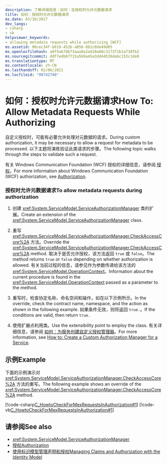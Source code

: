 ```yaml
---
description: 了解详细信息：如何：在授权时允许元数据请求
title: 如何：授权时允许元数据请求
ms.date: 03/30/2017
dev_langs:
- csharp
- vb
helpviewer_keywords:
- allowing metadata requests while authorizing [WCF]
ms.assetid: 90cec34f-b619-452b-a056-8b1c0de49d05
ms.openlocfilehash: a9f5ab7db73aaa8a2a420a60c3172f1b1a738fb2
ms.sourcegitcommit: ddf7edb67715a5b9a45e3dd44536dabc153c1de0
ms.translationtype: MT
ms.contentlocale: zh-CN
ms.lasthandoff: 02/06/2021
ms.locfileid: "99742740"
---
```

# <a name="how-to-allow-metadata-requests-while-authorizing"></a><span data-ttu-id="4283b-103">如何：授权时允许元数据请求</span><span class="sxs-lookup"><span data-stu-id="4283b-103">How To: Allow Metadata Requests While Authorizing</span></span>

<span data-ttu-id="4283b-104">自定义授权时，可能有必要允许处理对元数据的请求。</span><span class="sxs-lookup"><span data-stu-id="4283b-104">During custom authorization, it may be necessary to allow a request for metadata to be processed.</span></span> <span data-ttu-id="4283b-105">以下主题将演练验证此类请求的步骤。</span><span class="sxs-lookup"><span data-stu-id="4283b-105">The following topic walks through the steps to validate such a request.</span></span>  
  
 <span data-ttu-id="4283b-106">有关 Windows Communication Foundation (WCF) 授权的详细信息，请参阅 [授权](authorization-in-wcf.md)。</span><span class="sxs-lookup"><span data-stu-id="4283b-106">For more information about Windows Communication Foundation (WCF) authorization, see [Authorization](authorization-in-wcf.md).</span></span>  
  
### <a name="to-allow-metadata-requests-during-authorization"></a><span data-ttu-id="4283b-107">授权时允许元数据请求</span><span class="sxs-lookup"><span data-stu-id="4283b-107">To allow metadata requests during authorization</span></span>  
  
1. <span data-ttu-id="4283b-108">创建 <xref:System.ServiceModel.ServiceAuthorizationManager> 类的扩展。</span><span class="sxs-lookup"><span data-stu-id="4283b-108">Create an extension of the <xref:System.ServiceModel.ServiceAuthorizationManager> class.</span></span>  
  
2. <span data-ttu-id="4283b-109">重写 <xref:System.ServiceModel.ServiceAuthorizationManager.CheckAccessCore%2A> 方法。</span><span class="sxs-lookup"><span data-stu-id="4283b-109">Override the <xref:System.ServiceModel.ServiceAuthorizationManager.CheckAccessCore%2A> method.</span></span> <span data-ttu-id="4283b-110">取决于是否允许授权，该方法返回 `true` 或 `false`。</span><span class="sxs-lookup"><span data-stu-id="4283b-110">The method returns `true` or `false` depending on whether authorization is allowed.</span></span> <span data-ttu-id="4283b-111">有关当前过程的信息，请参见作为参数传递给该方法的 <xref:System.ServiceModel.OperationContext>。</span><span class="sxs-lookup"><span data-stu-id="4283b-111">Information about the current procedure is found in the <xref:System.ServiceModel.OperationContext> passed as a parameter to the method.</span></span>  
  
3. <span data-ttu-id="4283b-112">重写时，检查协定名称、命名空间和操作，如在以下示例所示。</span><span class="sxs-lookup"><span data-stu-id="4283b-112">In the override, check the contract name, namespace, and the action as shown in the following example.</span></span> <span data-ttu-id="4283b-113">如果条件无效，则将返回 `true.`。</span><span class="sxs-lookup"><span data-stu-id="4283b-113">If the conditions are valid, then return `true.`</span></span>  
  
4. <span data-ttu-id="4283b-114">使用扩展点利用类。</span><span class="sxs-lookup"><span data-stu-id="4283b-114">Use the extensibility point to employ the class.</span></span> <span data-ttu-id="4283b-115">有关详细信息，请参阅 [如何：为服务创建自定义授权管理器](../extending/how-to-create-a-custom-authorization-manager-for-a-service.md)。</span><span class="sxs-lookup"><span data-stu-id="4283b-115">For more information, see [How to: Create a Custom Authorization Manager for a Service](../extending/how-to-create-a-custom-authorization-manager-for-a-service.md).</span></span>  
  
## <a name="example"></a><span data-ttu-id="4283b-116">示例</span><span class="sxs-lookup"><span data-stu-id="4283b-116">Example</span></span>  

 <span data-ttu-id="4283b-117">下面的示例演示对 <xref:System.ServiceModel.ServiceAuthorizationManager.CheckAccessCore%2A> 方法的重写。</span><span class="sxs-lookup"><span data-stu-id="4283b-117">The following example shows an override of the <xref:System.ServiceModel.ServiceAuthorizationManager.CheckAccessCore%2A> method.</span></span>  
  
 [!code-csharp[C_HowtoCheckForMexRequestsInAuthorization#1](../../../../samples/snippets/csharp/VS_Snippets_CFX/c_howtocheckformexrequestsinauthorization/cs/source.cs#1)]
 [!code-vb[C_HowtoCheckForMexRequestsInAuthorization#1](../../../../samples/snippets/visualbasic/VS_Snippets_CFX/c_howtocheckformexrequestsinauthorization/vb/source.vb#1)]  
  
## <a name="see-also"></a><span data-ttu-id="4283b-118">请参阅</span><span class="sxs-lookup"><span data-stu-id="4283b-118">See also</span></span>

- <xref:System.ServiceModel.ServiceAuthorizationManager>
- [<span data-ttu-id="4283b-119">授权</span><span class="sxs-lookup"><span data-stu-id="4283b-119">Authorization</span></span>](authorization-in-wcf.md)
- [<span data-ttu-id="4283b-120">使用标识模型管理声明和授权</span><span class="sxs-lookup"><span data-stu-id="4283b-120">Managing Claims and Authorization with the Identity Model</span></span>](managing-claims-and-authorization-with-the-identity-model.md)
